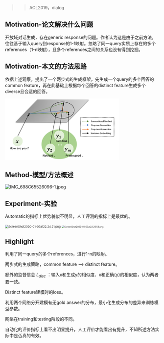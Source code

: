 > > ACL2019，dialog



## Motivation-论文解决什么问题

开放域对话生成，存在generic response的问题。作者认为这是由于之前方法，往往基于输入query到response的1-1映射。忽略了同一query实质上存在的多个references（1-n映射），且多个references之间的关系也没有得到挖掘。



## Motivation-本文的方法思路

依据上述观察，提出了一个两步式的生成框架。先生成一个query的多个回答的common feature，再在此基础上根据每个回答的distinct feature生成多个diverse且合适的回答。

<img src="../../images/image-20200117211629782.png" alt="image-20200117211629782" style="zoom:50%;" />



## Method-模型/方法概述

![IMG_698C65526096-1.jpeg](http://forum.deepaccess.cn/uploads/default/optimized/1X/d0e3d9e1350b18d6a27e0ea4083db39f715cd02c_2_690x347.jpeg)



## Experiment-实验

Automatic的指标上优势貌似不明显，人工评测的指标上是最优的。

<img src="http://forum.deepaccess.cn/uploads/default/optimized/1X/d012bf6e3af02c4aa92f7e7249d62c8b3aae87ed_2_690x340.png" alt="ScreenShot2020-01-03at22.24.21.png" style="zoom:67%;" />

<img src="http://forum.deepaccess.cn/uploads/default/optimized/1X/db923319f7d90cae45359ee111d4bfcb412b6ad2_2_690x466.png" alt="ScreenShot2020-01-03at22.25.53.png" style="zoom:50%;" />



## Highlight

利用了同一query的多个references，进行1-n的映射。

两步式的生成策略，common feature --> distinct feature。

额外的监督信息 $L_{disc}$ ：输入x和生成y的相似度、x和正确{y}的相似度，认为两者要一致。

Distinct feature建模时的loss。

利用两个网络分开建模有无gold answer的分布，最小化生成分布的差异来训练模型参数。

网络在training和testing阶段的不同。

自动化的评价指标上看不出明显提升，人工评价才能看出有提升，不知所述方法实际中是否真的有效。

